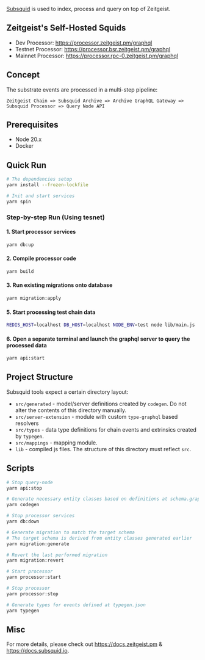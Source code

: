 [Subsquid](https://www.subsquid.io/) is used to index, process and query on top of Zeitgeist.


## Zeitgeist's Self-Hosted Squids

* Dev Processor: https://processor.zeitgeist.pm/graphql
* Testnet Processor: https://processor.bsr.zeitgeist.pm/graphql
* Mainnet Processor: https://processor.rpc-0.zeitgeist.pm/graphql


## Concept

The substrate events are processed in a multi-step pipeline:

    Zeitgeist Chain => Subsquid Archive => Archive GraphQL Gateway => Subsquid Processor => Query Node API


## Prerequisites

* Node 20.x
* Docker


## Quick Run

```bash
# The dependencies setup
yarn install --frozen-lockfile

# Init and start services
yarn spin
```

### Step-by-step Run (Using tesnet)

#### 1. Start processor services

```bash
yarn db:up
```

#### 2. Compile processor code

```bash
yarn build
```

#### 3. Run existing migrations onto database

```bash
yarn migration:apply
```

#### 5. Start processing test chain data

```bash
REDIS_HOST=localhost DB_HOST=localhost NODE_ENV=test node lib/main.js
```

#### 6. Open a separate terminal and launch the graphql server to query the processed data

```bash
yarn api:start
```


## Project Structure

Subsquid tools expect a certain directory layout:

* `src/generated` - model/server definitions created by `codegen`. Do not alter the contents of this directory manually.
* `src/server-extension` - module with custom `type-graphql` based resolvers
* `src/types` - data type definitions for chain events and extrinsics created by `typegen`.
* `src/mappings` - mapping module.
* `lib` - compiled js files. The structure of this directory must reflect `src`.
  

## Scripts

```bash
# Stop query-node
yarn api:stop

# Generate necessary entity classes based on definitions at schema.graphql
yarn codegen

# Stop processor services
yarn db:down

# Generate migration to match the target schema
# The target schema is derived from entity classes generated earlier
yarn migration:generate

# Revert the last performed migration
yarn migration:revert

# Start processor
yarn processor:start

# Stop processor
yarn processor:stop

# Generate types for events defined at typegen.json
yarn typegen
```


## Misc

For more details, please check out https://docs.zeitgeist.pm & https://docs.subsquid.io.